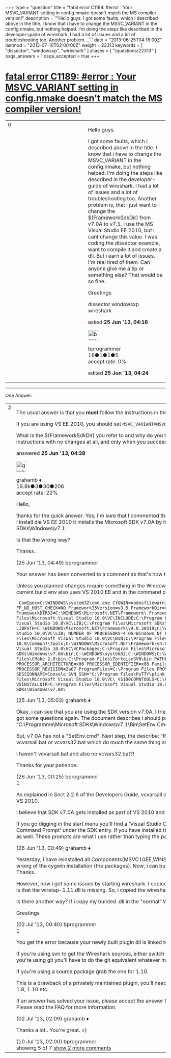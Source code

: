 +++
type = "question"
title = "fatal error C1189: #error :  Your MSVC_VARIANT setting in config.nmake doesn&#x27;t match the MS compiler version!"
description = '''Hello guys. I got some faults, which i described above in the title. I know that i have to change the MSVC_VARIANT in the config.nmake, but nothing helped. I&#x27;m doing the steps like described in the developer-guide of wireshark. I had a lot of issues and a lot of troubleshooting too. Another problem ...'''
date = "2013-06-25T04:16:00Z"
lastmod = "2013-07-10T02:00:00Z"
weight = 22313
keywords = [ "dissector", "windowsxp", "wireshark" ]
aliases = [ "/questions/22313" ]
osqa_answers = 1
osqa_accepted = true
+++

<div class="headNormal">

# [fatal error C1189: \#error : Your MSVC\_VARIANT setting in config.nmake doesn't match the MS compiler version!](/questions/22313/fatal-error-c1189-error-your-msvc_variant-setting-in-confignmake-doesnt-match-the-ms-compiler-version)

</div>

<div id="main-body">

<div id="askform">

<table id="question-table" style="width:100%;"><colgroup><col style="width: 50%" /><col style="width: 50%" /></colgroup><tbody><tr class="odd"><td style="width: 30px; vertical-align: top"><div class="vote-buttons"><span id="post-22313-upvote" class="ajax-command post-vote up" rel="nofollow" title="I like this post (click again to cancel)"> </span><div id="post-22313-score" class="post-score" title="current number of votes">0</div><span id="post-22313-downvote" class="ajax-command post-vote down" rel="nofollow" title="I dont like this post (click again to cancel)"> </span> <span id="favorite-mark" class="ajax-command favorite-mark" rel="nofollow" title="mark/unmark this question as favorite (click again to cancel)"> </span><div id="favorite-count" class="favorite-count"></div></div></td><td><div id="item-right"><div class="question-body"><p>Hello guys.</p><p>I got some faults, which i described above in the title. I know that i have to change the MSVC_VARIANT in the config.nmake, but nothing helped. I'm doing the steps like described in the developer-guide of wireshark. I had a lot of issues and a lot of troubleshooting too. Another problem is, that i just want to change the $(FrameworkSdkDir) from v7.0A to v7.1. I use the MS Visual Studio EE 2010, but i cant change this value. I was coding the dissector example, want to compile it and create a dll. But i earn a lot of issues. I'm real tired of them. Can anyone give me a tip or something else? That would be so fine.</p><p>Greetings</p></div><div id="question-tags" class="tags-container tags"><span class="post-tag tag-link-dissector" rel="tag" title="see questions tagged &#39;dissector&#39;">dissector</span> <span class="post-tag tag-link-windowsxp" rel="tag" title="see questions tagged &#39;windowsxp&#39;">windowsxp</span> <span class="post-tag tag-link-wireshark" rel="tag" title="see questions tagged &#39;wireshark&#39;">wireshark</span></div><div id="question-controls" class="post-controls"></div><div class="post-update-info-container"><div class="post-update-info post-update-info-user"><p>asked <strong>25 Jun '13, 04:16</strong></p><img src="https://secure.gravatar.com/avatar/d0ac69e168cf9c7b9865bc3e2005773e?s=32&amp;d=identicon&amp;r=g" class="gravatar" width="32" height="32" alt="bprogrammer&#39;s gravatar image" /><p><span>bprogrammer</span><br />
<span class="score" title="16 reputation points">16</span><span title="1 badges"><span class="badge1">●</span><span class="badgecount">1</span></span><span title="1 badges"><span class="silver">●</span><span class="badgecount">1</span></span><span title="5 badges"><span class="bronze">●</span><span class="badgecount">5</span></span><br />
<span class="accept_rate" title="Rate of the user&#39;s accepted answers">accept rate:</span> <span title="bprogrammer has no accepted answers">0%</span></p></div><div class="post-update-info post-update-info-edited"><p><span> edited <strong>25 Jun '13, 04:24</strong> </span></p></div></div><div id="comments-container-22313" class="comments-container"></div><div id="comment-tools-22313" class="comment-tools"></div><div class="clear"></div><div id="comment-22313-form-container" class="comment-form-container"></div><div class="clear"></div></div></td></tr></tbody></table>

------------------------------------------------------------------------

<div class="tabBar">

<span id="sort-top"></span>

<div class="headQuestions">

One Answer:

</div>

</div>

<span id="22315"></span>

<div id="answer-container-22315" class="answer accepted-answer">

<table style="width:100%;"><colgroup><col style="width: 50%" /><col style="width: 50%" /></colgroup><tbody><tr class="odd"><td style="width: 30px; vertical-align: top"><div class="vote-buttons"><span id="post-22315-upvote" class="ajax-command post-vote up" rel="nofollow" title="I like this post (click again to cancel)"> </span><div id="post-22315-score" class="post-score" title="current number of votes">2</div><span id="post-22315-downvote" class="ajax-command post-vote down" rel="nofollow" title="I dont like this post (click again to cancel)"> </span> <span class="accept-answer on" rel="nofollow" title="bprogrammer has selected this answer as the correct answer"> </span></div></td><td><div class="item-right"><div class="answer-body"><p>The usual answer is that you <strong>must</strong> follow the instructions in the <a href="http://www.wireshark.org/docs/wsdg_html_chunked/">Developers Guide</a> to the letter. Any deviation may lead to issues.</p><p>If you are using VS EE 2010, you should set <code>MSVC_VARIANT=MSVC2010EE</code> and ensure all the other versions are commented out.</p><p>What is the $(FrameworkSdkDir) you refer to and why do you think you need to change it? You should try to build Wireshark as per the instructions with no changes at all, and only when you succeed at that can you go ahead and modify things.</p></div><div class="answer-controls post-controls"></div><div class="post-update-info-container"><div class="post-update-info post-update-info-user"><p>answered <strong>25 Jun '13, 04:38</strong></p><img src="https://secure.gravatar.com/avatar/d2a7e24ca66604c749c7c88c1da8ff78?s=32&amp;d=identicon&amp;r=g" class="gravatar" width="32" height="32" alt="grahamb&#39;s gravatar image" /><p><span>grahamb ♦</span><br />
<span class="score" title="19834 reputation points"><span>19.8k</span></span><span title="3 badges"><span class="badge1">●</span><span class="badgecount">3</span></span><span title="30 badges"><span class="silver">●</span><span class="badgecount">30</span></span><span title="206 badges"><span class="bronze">●</span><span class="badgecount">206</span></span><br />
<span class="accept_rate" title="Rate of the user&#39;s accepted answers">accept rate:</span> <span title="grahamb has 274 accepted answers">22%</span></p></div></div><div id="comments-container-22315" class="comments-container"><span id="22317"></span><div id="comment-22317" class="comment"><div id="post-22317-score" class="comment-score"></div><div class="comment-text"><p>Hello,</p><p>thanks for the quick answer. Yes, i'm sure that I commented the other versons out. Hm, i think i have to install the "Microsoft SDK v7.1" ?. When I install die VS EE 2010 it installs the Microsoft SDK v7.0A by itself. So, i thought i have to change this path to this --&gt; C:\Programme\Microsoft SDKs\Windows\v7.1.</p><p>Is that the wrong way?</p><p>Thanks..</p></div><div id="comment-22317-info" class="comment-info"><span class="comment-age">(25 Jun '13, 04:49)</span> <span class="comment-user userinfo">bprogrammer</span></div></div><span id="22318"></span><div id="comment-22318" class="comment"><div id="post-22318-score" class="comment-score"></div><div class="comment-text"><p>Your answer has been converted to a comment as that's how this site works. Please read the FAQ for more information.</p><p>Unless you planned changes require something in the Windows API that is introduced by the SDK 7.1 then there is no need to change. My current build env also uses VS 2010 EE and in the command prompt used to compile I have the following env vars:</p><p><code> ComSpec=C:\WINDOWS\system32\cmd.exe CYGWIN=nodosfilewarning DevEnvDir=C:\Program Files\Microsoft Visual Studio 10.0\Common7\IDE\ FP_NO_HOST_CHECK=NO Framework35Version=v3.5 FrameworkDir=C:\WINDOWS\Microsoft.NET\Framework\ FrameworkDIR32=C:\WINDOWS\Microsoft.NET\Framework\ FrameworkVersion=v4.0.30319 FrameworkVersion32=v4.0.30319 INCLUDE=C:\Program Files\Microsoft Visual Studio 10.0\VC\INCLUDE;C:\Program Files\Microsoft SDKs\Windows\v7.0A\include; LIB=C:\Program Files\Microsoft Visual Studio 10.0\VC\LIB;C:\Program Files\Microsoft SDKs\Windows\v7.0A\lib; LIBPATH=C:\WINDOWS\Microsoft.NET\Framework\v4.0.30319;C:\WINDOWS\Microsoft.NET\Framework\v3.5;C:\Program Files\Microsoft Visual Studio 10.0\VC\LIB; NUMBER_OF_PROCESSORS=4 OS=Windows_NT Path=C:\Program Files\Microsoft Visual Studio 10.0\Common7\IDE\;C:\Program Files\Microsoft Visual Studio 10.0\VC\BIN;C:\Program Files\Microsoft Visual Studio 10.0\Common7\Tools;C:\WINDOWS\Microsoft.NET\Framework\v4.0.30319;C:\WINDOWS\Microsoft.NET\Framework\v3.5;C:\Program Files\Microsoft Visual Studio 10.0\VC\VCPackages;C:\Program Files\Microsoft SDKs\Windows\v7.0A\bin\NETFX 4.0 Tools;C:\ProgramFiles\Microsoft SDKs\Windows\v7.0A\bin;C:\WINDOWS\system32;C:\WINDOWS;C:\WINDOWS\System32\Wbem;C:\WINDOWS\system32\WindowsPowerShell\v1.0;C:\Program Files\CMake 2.8\bin;C:\Program Files\TortoiseSVN\bin PATHEXT=.COM;.EXE;.BAT;.CMD;.VBS;.VBE;.JS;.JSE;.WSF;.WSH;.PSC1 PROCESSOR_ARCHITECTURE=x86 PROCESSOR_IDENTIFIER=x86 Family 6 Model 42 Stepping 7, GenuineIntel PROCESSOR_LEVEL=6 PROCESSOR_REVISION=2a07 ProgramFiles=C:\Program Files PROMPT=$P$G PSModulePath=C:\WINDOWS\system32\WindowsPowerShell\v1.0\Modules\ SESSIONNAME=Console SVN_SSH="C:\Program Files\PuTTY\plink.exe" SystemDrive=C: SystemRoot=C:\WINDOWS VCINSTALLDIR=C:\Program Files\Microsoft Visual Studio 10.0\VC\ VS100COMNTOOLS=C:\Program Files\Microsoft Visual Studio 10.0\Common7\Tools\ VSINSTALLDIR=C:\Program Files\Microsoft Visual Studio 10.0\ windir=C:\WINDOWS WindowsSdkDir=C:\Program Files\Microsoft SDKs\Windows\v7.0A\</code></p></div><div id="comment-22318-info" class="comment-info"><span class="comment-age">(25 Jun '13, 05:03)</span> <span class="comment-user userinfo">grahamb ♦</span></div></div><span id="22343"></span><div id="comment-22343" class="comment"><div id="post-22343-score" class="comment-score"></div><div class="comment-text"><p>Okay, i can see that you are using the SDK version v7.0A. I tried some things and read some passages of the developer-guide.pdf again. So, i got some questions again. The document describes i should prepare my cmd.exe. Sounds great. In my case i will insert in the cmd: "C:\Programme\Microsoft SDKs\Windows\v7.1\Bin\SetEnv.Cmd" /Release /x86</p><p>But, v7.0A has not a "SetEnv.cmd". Next step, the describe: "If your version of the compiler does not have SetEnv.Cmd, you may need to use vcvarsall.bat or vcvars32.bat which do much the same thing as SetEnv.cmd."</p><p>I haven't vcvarsall.bat and also no vcvars32.bat?!</p><p>Thanks for your patience.</p></div><div id="comment-22343-info" class="comment-info"><span class="comment-age">(26 Jun '13, 00:25)</span> <span class="comment-user userinfo">bprogrammer</span></div></div><span id="22345"></span><div id="comment-22345" class="comment"><div id="post-22345-score" class="comment-score">1</div><div class="comment-text"><p>As explained in Sect 2.2.6 of the Developers Guide, vcvarsall and vcvars come from Visual Studio. The Guide lists the path for a 64 bit OS with VS 2010.</p><p>I believe that SDK v7.0A gets installed as part of VS 2010 and is a cut-down version, hence the the lack of a SetEnv.</p><p>If you go digging in the start menu you'll find a 'Visual Studio Command Prompt (2010)' under the Visual Studio entry and a 'Windows SDK 7.1 Command Prompt' under the SDK entry. If you have installed the x64 bits (or have an x64 OS) you'll probably have x64 versions of the prompts as well. These prompts are what I use rather than typing the path in an ordinary command prompt.</p></div><div id="comment-22345-info" class="comment-info"><span class="comment-age">(26 Jun '13, 00:49)</span> <span class="comment-user userinfo">grahamb ♦</span></div></div><span id="22545"></span><div id="comment-22545" class="comment not_top_scorer"><div id="post-22545-score" class="comment-score"></div><div class="comment-text"><p>Yesterday, i have reinstalled all Components(MSVC10EE,WINSDK7,MSVC Service Pack1 and the SP1 Compiler Setup). I guess something was wrong of the cygwin installation (the packages). Now, i can build my packet-foo.c.. It was a really nice hint to use the Command Prompt's. Thanks..</p><p>However, now i get some issues by starting wireshark. I copied the .dll in the "wireshark\wireshark-gtk2\plugins" directory. The errormessage is that the wiretap-1.11.dll is missing. So, i copied the wireshark.exe in the wireshark-gtk2 directory and it works. Seems like a ugly fix..</p><p>Is there another way? If i copy my builded .dll in the "normal" Wireshark i get the fault, that this dll(1.11.myProtocoll.dll) is missing.</p><p>Greetings</p></div><div id="comment-22545-info" class="comment-info"><span class="comment-age">(02 Jul '13, 00:40)</span> <span class="comment-user userinfo">bprogrammer</span></div></div><span id="22553"></span><div id="comment-22553" class="comment"><div id="post-22553-score" class="comment-score">1</div><div class="comment-text"><p>You get the error because your newly built plugin dll is linked to the wiretap-1.11 dll as you've built your dll from a copy of the main trunk.</p><p>If you're using svn to get the Wireshark sources, either switch to the trunk-1.10 branch (svn switch ...) or checkout a copy of that branch. If you're using git you'll have to do the git equivalent whatever magic that is,</p><p>If you're using a source package grab the one for 1.10.</p><p>This is a drawback of a privately maintained plugin, you'll need to build a copy for each distributed version of Wireshark your users have, e.g. 1.8, 1.10 etc.</p><p>If an answer has solved your issue, please accept the answer for the benefit of other users by clicking the checkmark icon next to the answer. Please read the FAQ for more information.</p></div><div id="comment-22553-info" class="comment-info"><span class="comment-age">(02 Jul '13, 02:09)</span> <span class="comment-user userinfo">grahamb ♦</span></div></div><span id="22790"></span><div id="comment-22790" class="comment not_top_scorer"><div id="post-22790-score" class="comment-score"></div><div class="comment-text"><p>Thanks a lot.. You're great. =)</p></div><div id="comment-22790-info" class="comment-info"><span class="comment-age">(10 Jul '13, 02:00)</span> <span class="comment-user userinfo">bprogrammer</span></div></div></div><div id="comment-tools-22315" class="comment-tools"><span class="comments-showing"> showing 5 of 7 </span> <a href="#" class="show-all-comments-link">show 2 more comments</a></div><div class="clear"></div><div id="comment-22315-form-container" class="comment-form-container"></div><div class="clear"></div></div></td></tr></tbody></table>

</div>

<div class="paginator-container-left">

</div>

</div>

</div>


